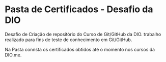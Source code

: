 # Pasta de Certificados - Desafio da DIO
Desafio de Criação de repositório do Curso de Git/GitHub da DIO.
trabalho realizado para fins de teste de conhecimento em Git/GitHub.

Na Pasta connsta os certificados obtidos até o momento nos cursos da DIO.me.
